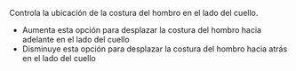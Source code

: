 Controla la ubicación de la costura del hombro en el lado del cuello.

*   Aumenta esta opción para desplazar la costura del hombro hacia adelante en el lado del cuello
*   Disminuye esta opción para desplazar la costura del hombro hacia atrás en el lado del cuello

